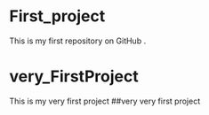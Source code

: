 # First_project
This is my first repository on GitHub . 
#  very_FirstProject
This is my very first project
##very very first project
